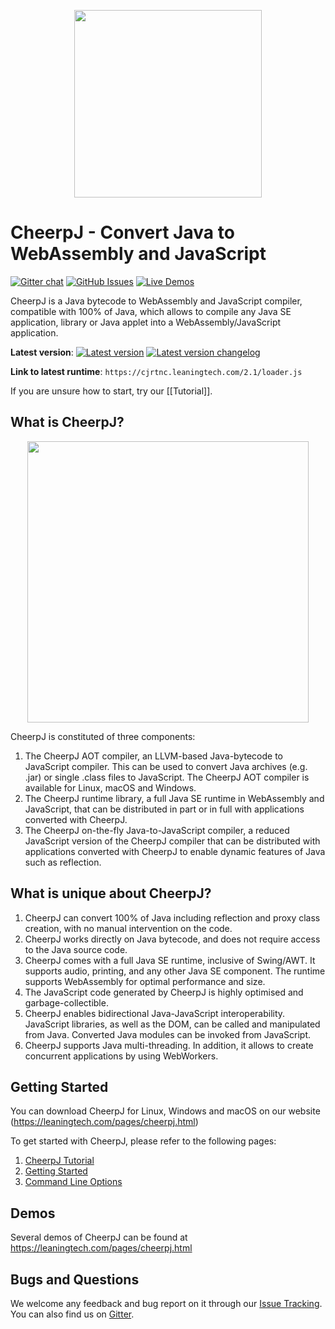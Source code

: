 <p align="center"><img src="https://github.com/leaningtech/cheerpj-meta/blob/master/media/cheerpj_logo_whitebg.png" width="300"></p>

# CheerpJ - Convert Java to WebAssembly and JavaScript
[![Gitter chat](https://badges.gitter.im/leaningtech/cheerpj.svg)](https://gitter.im/leaningtech/cheerpj)
[![GitHub Issues](https://img.shields.io/github/issues/leaningtech/cheerpj-meta.svg)](https://github.com/leaningtech/cheerpj-meta/issues)
[![Live Demos](https://img.shields.io/badge/demo-online-green.svg)](https://leaningtech.com/pages/cheerpj.html)

CheerpJ is a Java bytecode to WebAssembly and JavaScript compiler, compatible with 100% of Java, which allows to compile any Java SE application, library or Java applet into a WebAssembly/JavaScript application.

**Latest version**: [![Latest version](https://img.shields.io/badge/cheerpj-2.1-green.svg)](https://leaningtech.com/pages/cheerpj.html#Download)  [![Latest version changelog](https://img.shields.io/badge/2.1-changelog-green.svg)](Changelog)

**Link to latest runtime**: ``https://cjrtnc.leaningtech.com/2.1/loader.js``

If you are unsure how to start, try our [[Tutorial]].

What is CheerpJ?
------

<p align="center"><img src="https://oldsite.leaningtech.com/cheerpj/images/cheerpj_visual_2.png" width="450"></p>

CheerpJ is constituted of three components:
1. The CheerpJ AOT compiler, an LLVM-based Java-bytecode to JavaScript compiler. This can be used to convert Java archives (e.g. .jar) or single .class files to JavaScript. The CheerpJ AOT compiler is available for Linux, macOS and Windows.
2. The CheerpJ runtime library, a full Java SE runtime in WebAssembly and JavaScript, that can be distributed in part or in full with applications converted with CheerpJ.
3. The CheerpJ on-the-fly Java-to-JavaScript compiler, a reduced JavaScript version of the CheerpJ compiler that can be distributed with applications converted with CheerpJ to enable dynamic features of Java such as reflection.

What is unique about CheerpJ?
-------

1. CheerpJ can convert 100% of Java including reflection and proxy class creation, with no manual intervention on the code.
2. CheerpJ works directly on Java bytecode, and does not require access to the Java source code.
3. CheerpJ comes with a full Java SE runtime, inclusive of Swing/AWT. It supports audio, printing, and any other Java SE component. The runtime supports WebAssembly for optimal performance and size.
4. The JavaScript code generated by CheerpJ is highly optimised and garbage-collectible.
5. CheerpJ enables bidirectional Java-JavaScript interoperability. JavaScript libraries, as well as the DOM, can be called and manipulated from Java. Converted Java modules can be invoked from JavaScript.
6. CheerpJ supports Java multi-threading. In addition, it allows to create concurrent applications by using WebWorkers.

Getting Started
-------
You can download CheerpJ for Linux, Windows and macOS on our website (https://leaningtech.com/pages/cheerpj.html)

To get started with CheerpJ, please refer to the following pages:
1. [CheerpJ Tutorial](https://github.com/leaningtech/cheerpj-meta/wiki/Tutorial)
2. [Getting Started](https://github.com/leaningtech/cheerpj-meta/wiki/Getting-Started)
3. [Command Line Options](https://github.com/leaningtech/cheerpj-meta/wiki/Command-Line-Options)

Demos
------
Several demos of CheerpJ can be found at https://leaningtech.com/pages/cheerpj.html


Bugs and Questions
-------
 
We welcome any feedback and bug report on it through our [Issue Tracking](https://github.com/leaningtech/cheerpj-meta/issues).
You can also find us on [Gitter](https://gitter.im/leaningtech/cheerpj).

